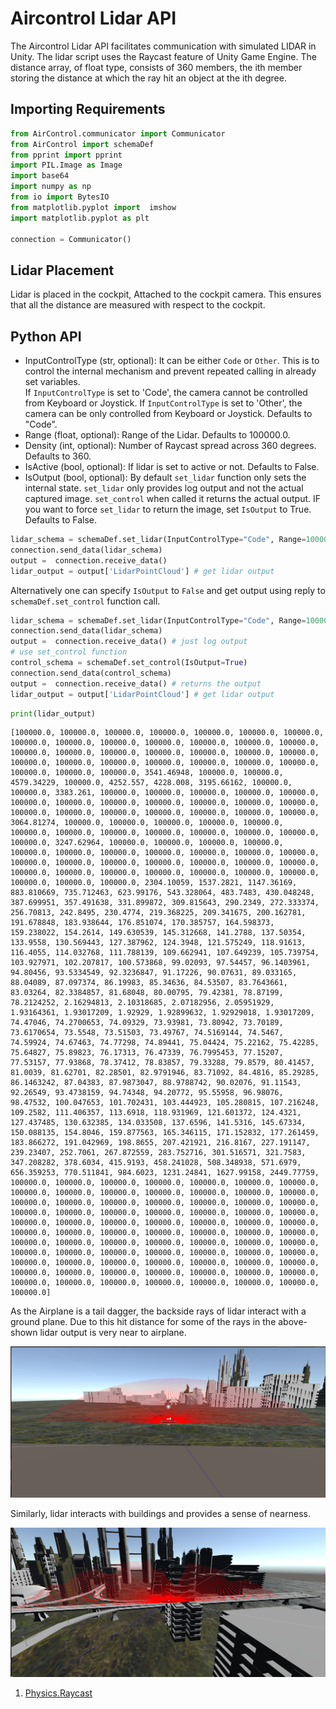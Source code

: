 # Aircontrol Lidar API

The Aircontrol Lidar API facilitates communication with simulated LIDAR in Unity.
The lidar script uses the Raycast feature of Unity Game Engine. The distance array, of float type, consists of 360 members, the ith member storing the distance at which the ray hit an object at the ith degree.

## Importing Requirements


```python
from AirControl.communicator import Communicator
from AirControl import schemaDef
from pprint import pprint
import PIL.Image as Image
import base64
import numpy as np
from io import BytesIO
from matplotlib.pyplot import  imshow
import matplotlib.pyplot as plt

connection = Communicator()
```

## Lidar Placement
Lidar is placed in the cockpit, Attached to the cockpit camera. This ensures that all the distance are measured with respect to the cockpit.

## Python API
- InputControlType (str, optional): It can be either `Code` or `Other`. This is to control the internal mechanism and prevent repeated calling in already set variables. \
        If `InputControlType` is set to 'Code', the camera cannot be controlled from Keyboard or Joystick. If `InputControlType` is set to 'Other', the camera can be only controlled from Keyboard or Joystick.  Defaults to "Code". 
- Range (float, optional): Range of the Lidar. Defaults to 100000.0.
- Density (int, optional): Number of Raycast spread across 360 degrees. Defaults to 360.
- IsActive (bool, optional): If lidar is set to active or not. Defaults to False.
- IsOutput (bool, optional): By default `set_lidar` function only sets the internal state. `set_lidar` only provides log output and not the actual captured image. `set_control` when called it returns the actual output. IF you want to force `set_lidar` to return the image, set `IsOutput` to True. Defaults to False.


```python
lidar_schema = schemaDef.set_lidar(InputControlType="Code", Range=100000.0, Density=360, IsActive=False,IsOutput=True)
connection.send_data(lidar_schema)
output =  connection.receive_data()
lidar_output = output['LidarPointCloud'] # get lidar output
```

Alternatively one can specify `IsOutput`  to `False` and get output using reply to `schemaDef.set_control` function call. 


```python
lidar_schema = schemaDef.set_lidar(InputControlType="Code", Range=100000.0, Density=360, IsActive=False,IsOutput=False)
connection.send_data(lidar_schema)
output =  connection.receive_data() # just log output
# use set_control function
control_schema = schemaDef.set_control(IsOutput=True)
connection.send_data(control_schema)
output =  connection.receive_data() # returns the output
lidar_output = output['LidarPointCloud'] # get lidar output
```


```python
print(lidar_output)
```

    [100000.0, 100000.0, 100000.0, 100000.0, 100000.0, 100000.0, 100000.0, 100000.0, 100000.0, 100000.0, 100000.0, 100000.0, 100000.0, 100000.0, 100000.0, 100000.0, 100000.0, 100000.0, 100000.0, 100000.0, 100000.0, 100000.0, 100000.0, 100000.0, 100000.0, 100000.0, 100000.0, 100000.0, 100000.0, 100000.0, 100000.0, 3541.46948, 100000.0, 100000.0, 4579.34229, 100000.0, 4252.557, 4228.008, 3195.66162, 100000.0, 100000.0, 3383.261, 100000.0, 100000.0, 100000.0, 100000.0, 100000.0, 100000.0, 100000.0, 100000.0, 100000.0, 100000.0, 100000.0, 100000.0, 100000.0, 100000.0, 100000.0, 100000.0, 100000.0, 100000.0, 100000.0, 3064.81274, 100000.0, 100000.0, 100000.0, 100000.0, 100000.0, 100000.0, 100000.0, 100000.0, 100000.0, 100000.0, 100000.0, 100000.0, 100000.0, 3247.62964, 100000.0, 100000.0, 100000.0, 100000.0, 100000.0, 100000.0, 100000.0, 100000.0, 100000.0, 100000.0, 100000.0, 100000.0, 100000.0, 100000.0, 100000.0, 100000.0, 100000.0, 100000.0, 100000.0, 100000.0, 100000.0, 100000.0, 100000.0, 100000.0, 100000.0, 100000.0, 100000.0, 100000.0, 2304.10059, 1537.2821, 1147.36169, 883.810669, 735.712463, 623.99176, 543.328064, 483.7483, 430.048248, 387.699951, 357.491638, 331.899872, 309.815643, 290.2349, 272.333374, 256.70813, 242.8495, 230.4774, 219.368225, 209.341675, 200.162781, 191.678848, 183.938644, 176.851074, 170.385757, 164.598373, 159.238022, 154.2614, 149.630539, 145.312668, 141.2788, 137.50354, 133.9558, 130.569443, 127.387962, 124.3948, 121.575249, 118.91613, 116.4055, 114.032768, 111.788139, 109.662941, 107.649239, 105.739754, 103.927971, 102.207817, 100.573868, 99.02093, 97.54457, 96.1403961, 94.80456, 93.5334549, 92.3236847, 91.17226, 90.07631, 89.033165, 88.04089, 87.097374, 86.19983, 85.34636, 84.53507, 83.7643661, 83.03264, 82.3384857, 81.68048, 80.00795, 79.42381, 78.87199, 78.2124252, 2.16294813, 2.10318685, 2.07182956, 2.05951929, 1.93164361, 1.93017209, 1.92929, 1.92899632, 1.92929018, 1.93017209, 74.47046, 74.2700653, 74.09329, 73.93981, 73.80942, 73.70189, 73.6170654, 73.5548, 73.51503, 73.49767, 74.5169144, 74.5467, 74.59924, 74.67463, 74.77298, 74.89441, 75.04424, 75.22162, 75.42285, 75.64827, 75.89823, 76.17313, 76.47339, 76.7995453, 77.15207, 77.53157, 77.93868, 78.37412, 78.83857, 79.33288, 79.8579, 80.41457, 81.0039, 81.62701, 82.28501, 82.9791946, 83.71092, 84.4816, 85.29285, 86.1463242, 87.04383, 87.9873047, 88.9788742, 90.02076, 91.11543, 92.26549, 93.4738159, 94.74348, 94.20772, 95.55958, 96.98076, 98.47532, 100.047653, 101.702431, 103.444923, 105.280815, 107.216248, 109.2582, 111.406357, 113.6918, 118.931969, 121.601372, 124.4321, 127.437485, 130.632385, 134.033508, 137.6596, 141.5316, 145.67334, 150.088135, 154.8046, 159.877563, 165.346115, 171.152832, 177.261459, 183.866272, 191.042969, 198.8655, 207.421921, 216.8167, 227.191147, 239.23407, 252.7061, 267.872559, 283.752716, 301.516571, 321.7583, 347.208282, 378.6034, 415.9193, 458.241028, 508.348938, 571.6979, 656.359253, 770.511841, 984.6023, 1231.24841, 1627.99158, 2449.77759, 100000.0, 100000.0, 100000.0, 100000.0, 100000.0, 100000.0, 100000.0, 100000.0, 100000.0, 100000.0, 100000.0, 100000.0, 100000.0, 100000.0, 100000.0, 100000.0, 100000.0, 100000.0, 100000.0, 100000.0, 100000.0, 100000.0, 100000.0, 100000.0, 100000.0, 100000.0, 100000.0, 100000.0, 100000.0, 100000.0, 100000.0, 100000.0, 100000.0, 100000.0, 100000.0, 100000.0, 100000.0, 100000.0, 100000.0, 100000.0, 100000.0, 100000.0, 100000.0, 100000.0, 100000.0, 100000.0, 100000.0, 100000.0, 100000.0, 100000.0, 100000.0, 100000.0, 100000.0, 100000.0, 100000.0, 100000.0, 100000.0, 100000.0, 100000.0, 100000.0, 100000.0, 100000.0, 100000.0, 100000.0, 100000.0, 100000.0, 100000.0, 100000.0, 100000.0, 100000.0, 100000.0, 100000.0, 100000.0, 100000.0, 100000.0, 100000.0, 100000.0, 100000.0]


As the Airplane is a tail dagger, the backside rays of lidar interact with a ground plane. Due to this hit distance for some of the rays in the above-shown lidar output is very near to airplane.

![](../images/lidar/5.png)

Similarly, lidar interacts with buildings and provides a sense of nearness.

![](../images/lidar/9.png)

1. [Physics.Raycast](https://docs.unity3d.com/ScriptReference/Physics.Raycast.html)

